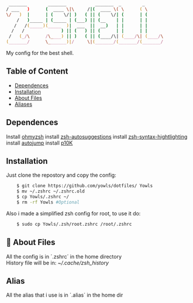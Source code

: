 <!--
<img src="https://miro.medium.com/max/900/1*oO43IFLliI6AxohJ2sc9Ug.jpeg" align=center height=300px>
-->
```zsh
 _______        _______           _______  _        _       
/ ___   )      (  ____ \|\     /|(  ____ \( \      ( \      
\/   )  |      | (    \/| )   ( || (    \/| (      | (      
    /   )_____ | (_____ | (___) || (__    | |      | |      
   /   /(_____)(_____  )|  ___  ||  __)   | |      | |      
  /   /              ) || (   ) || (      | |      | |      
 /   (_/\      /\____) || )   ( || (____/\| (____/\| (____/\
(_______/      \_______)|/     \|(_______/(_______/(_______/

```

My config for the best shell.

## Table of Content
+ [Dependences](#Dependences)
+ [Installation](#Installation)
+ [About Files](#scroll_About-Files)
+ [Aliases](#Alias)
<!--+ [Themes]-->
<!--+ [Pluggins]-->


## Dependences
Install [ohmyzsh](https://ohmyz.sh/#install)
install [zsh-autosuggestions](https://github.com/zsh-users/zsh-autosuggestions/blob/master/INSTALL.md)
install [zsh-syntax-hightlighting](https://github.com/zsh-users/zsh-syntax-highlighting/blob/master/INSTALL.md)
install [autojump](https://github.com/wting/autojump)
install [p10K](https://github.com/romkatv/powerlevel10k#oh-my-zsh)

## Installation
Just clone the repostory and copy the config:
```bash
	$ git clone https://github.com/yowls/dotfiles/ Yowls
	$ mv ~/.zshrc ~/.zshrc.old
	$ cp Yowls/.zshrc ~/
	$ rm -rf Yowls #Optional
```

Also i made a simplified zsh config for root, to use it do:
```bash
	$ sudo cp Yowls/.zsh/root.zshrc /root/.zshrc
```


## 📜 About Files
All the config is in ´.zshrc´ in the home directory<br>
History file will be in: *~/.cache/zsh_history*

## Alias
All the alias that i use is in ´.alias´ in the home dir
